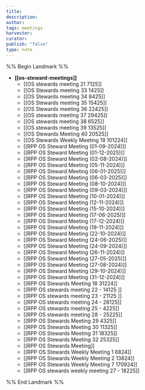 ```yaml
---
title: 
description: 
author: 
tags: meetings
harvester: 
curator: 
publish: "false"
type: note
---
```

%% Begin Landmark %%
- **[[os-steward-meetings]]**
  - [[OS stewards meeting 21 7125]]
  - [[OS Stewards meeting 33 1425]]
  - [[OS Stewards meeting 34 8425]]
  - [[OS Stewards meeting 35 15425]]
  - [[OS Stewards meeting 36 22425]]
  - [[OS stewards meeting 37 29425]]
  - [[OS stewards meeting 38 6525]]
  - [[OS stewards meeting 39 13525]]
  - [[OS Stewards Meeting 40 20525]]
  - [[OS Stewards Weekly Meeting 19 101224]]
  - [[RPP OS Steward Meeting (01-09-2024)]]
  - [[RPP OS Steward Meeting (01-12-2025)]]
  - [[RPP OS Steward Meeting (02-08-2024)]]
  - [[RPP OS Steward Meeting (05-11-2024)]]
  - [[RPP OS Steward Meeting (06-01-2025)]]
  - [[RPP OS Steward Meeting (06-03-2025)]]
  - [[RPP OS Steward Meeting (08-10-2024)]]
  - [[RPP OS Steward Meeting (09-03-2024)]]
  - [[RPP OS Steward Meeting (10-01-2024)]]
  - [[RPP OS Steward Meeting (12-11-2024)]]
  - [[RPP OS Steward Meeting (15-10-2024)]]
  - [[RPP OS Steward Meeting (17-06-2025)]]
  - [[RPP OS Steward Meeting (17-12-2024)]]
  - [[RPP OS Steward Meeting (19-11-2024)]]
  - [[RPP OS Steward Meeting (22-10-2024)]]
  - [[RPP OS Steward Meeting (24-06-2025)]]
  - [[RPP OS Steward Meeting (24-09-2024)]]
  - [[RPP OS Steward Meeting (26-11-2024)]]
  - [[RPP OS Steward Meeting (27-05-2025)]]
  - [[RPP OS Steward Meeting (27-08-2024)]]
  - [[RPP OS Steward Meeting (29-10-2024)]]
  - [[RPP OS Steward Meeting (31-12-2024)]]
  - [[RPP OS Stewards Meeting 18 31224]]
  - [[RPP OS stewards meeting 22 - 14125 ]]
  - [[RPP OS stewards meeting 23 - 21125 ]]
  - [[RPP OS stewards meeting 24 - 28125]]
  - [[RPP OS stewards meeting 25 - 4225]]
  - [[RPP OS stewards meeting 28 - 25225]]
  - [[RPP OS Stewards Meeting 29 4325]]
  - [[RPP OS Stewards Meeting 30 11325]]
  - [[RPP OS Stewards Meeting 31 18325]]
  - [[RPP OS Stewards Meeting 32 25325]]
  - [[RPP OS Stewards Meeting]]
  - [[RPP OS Stewards Weekly Meeting 1 6824]]
  - [[RPP OS Stewards Weekly Meeting 2 13824]]
  - [[RPP OS Stewards Weekly Meeting 7 170924]]
  - [[RPP OS stewards weekly meeting 27 - 18225]]

%% End Landmark %%